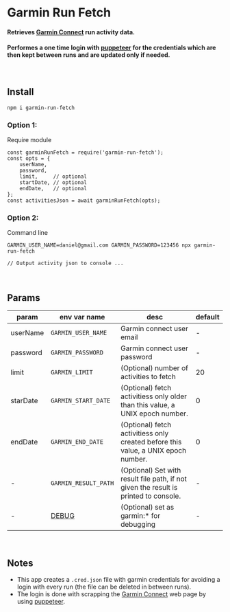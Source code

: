 # Garmin Run Fetch
#### Retrieves [Garmin Connect]((https://connect.garmin.com/signin/)) run activity data. 
#### Performes a one time login with [puppeteer]((https://developers.google.com/web/tools/puppeteer)) for the credentials which are then kept between runs and are updated only if needed.

<br/>

## Install
```
npm i garmin-run-fetch
```

### Option 1:  
Require module
```
const garminRunFetch = require('garmin-run-fetch');
const opts = {
    userName,
    password,
    limit,     // optional
    startDate, // optional
    endDate,   // optional
};
const activitiesJson = await garminRunFetch(opts);
```

### Option 2:  
Command line
```
GARMIN_USER_NAME=daniel@gmail.com GARMIN_PASSWORD=123456 npx garmin-run-fetch

// Output activity json to console ...
```

<br/>

## Params

| param | env var name | desc | default
| -- | ------------- | ------------- | -------- |
| userName | `GARMIN_USER_NAME`| Garmin connect user email | - |
| password | `GARMIN_PASSWORD` | Garmin connect user password | - |
| limit | `GARMIN_LIMIT` | (Optional) number of activities to fetch | 20 |
| starDate | `GARMIN_START_DATE` | (Optional) fetch activitiess only older than this value, a UNIX epoch number. | 0 |
| endDate | `GARMIN_END_DATE` | (Optional) fetch activitiess only created before this value, a UNIX epoch number. | 0 |
| - |`GARMIN_RESULT_PATH` | (Optional) Set with result file path, if not given the result is printed to console. | - |
| - | [DEBUG](https://github.com/visionmedia/debug#readme) | (Optional) set as garmin:* for debugging | - |

<br/>

## Notes
* This app creates a `.cred.json` file with garmin credentials for avoiding a login with every run (the file can be deleted in between runs).
* The login is done with scrapping the [Garmin Connect](https://connect.garmin.com/signin/) web page by using [puppeteer](https://developers.google.com/web/tools/puppeteer).